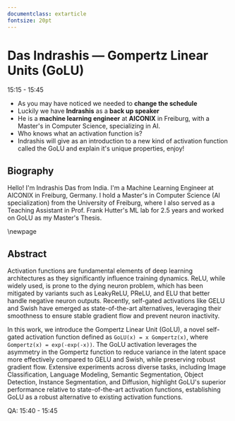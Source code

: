 ```yaml
---
documentclass: extarticle
fontsize: 20pt
---
```


# Das	Indrashis — Gompertz Linear Units (GoLU)

15:15 - 15:45

 * As you may have noticed we needed to **change the schedule**
 * Luckily we have **Indrashis** as a **back up speaker**
 * He is a **machine learning engineer** at **AICONIX** in Freiburg, with a
   Master's in Computer Science, specializing in AI.
 * Who knows what an activation function is?
 * Indrashis will give as an introduction to a  new kind of activation function
   called the GoLU and explain it's unique properties, enjoy! 

## Biography

Hello! I'm Indrashis Das from India. I'm a Machine Learning Engineer at AICONIX in Freiburg, Germany. I hold a Master's in Computer Science (AI specialization) from the University of Freiburg, where I also served as a Teaching Assistant in Prof. Frank Hutter's ML lab for 2.5 years and worked on GoLU as my Master's Thesis.

\newpage

## Abstract

Activation functions are fundamental elements of deep learning architectures as they significantly influence training dynamics. ReLU, while widely used, is prone to the dying neuron problem, which has been mitigated by variants such as LeakyReLU, PReLU, and ELU that better handle negative neuron outputs. Recently, self-gated activations like GELU and Swish have emerged as state-of-the-art alternatives, leveraging their smoothness to ensure stable gradient flow and prevent neuron inactivity.

In this work, we introduce the Gompertz Linear Unit (GoLU), a novel self-gated activation function defined as `GoLU(x) = x Gompertz(x)`, where `Gompertz(x) = exp(-exp(-x))`. The GoLU activation leverages the asymmetry in the Gompertz function to reduce variance in the latent space more effectively compared to GELU and Swish, while preserving robust gradient flow. Extensive experiments across diverse tasks, including Image Classification, Language Modeling, Semantic Segmentation, Object Detection, Instance Segmentation, and Diffusion, highlight GoLU's superior performance relative to state-of-the-art activation functions, establishing GoLU as a robust alternative to existing activation functions.

QA: 15:40 - 15:45
